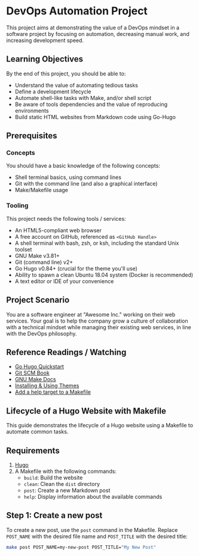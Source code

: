 # DevOps Automation Project

This project aims at demonstrating the value of a DevOps mindset in a software project by focusing on automation, decreasing manual work, and increasing development speed.

## Learning Objectives

By the end of this project, you should be able to:

- Understand the value of automating tedious tasks
- Define a development lifecycle
- Automate shell-like tasks with Make, and/or shell script
- Be aware of tools dependencies and the value of reproducing environments
- Build static HTML websites from Markdown code using Go-Hugo

## Prerequisites

### Concepts

You should have a basic knowledge of the following concepts:

- Shell terminal basics, using command lines
- Git with the command line (and also a graphical interface)
- Make/Makefile usage

### Tooling

This project needs the following tools / services:

- An HTML5-compliant web browser
- A free account on GitHub, referenced as `<GitHub Handle>`
- A shell terminal with bash, zsh, or ksh, including the standard Unix toolset
- GNU Make v3.81+
- Git (command line) v2+
- Go Hugo v0.84+ (crucial for the theme you'll use)
- Ability to spawn a clean Ubuntu 18.04 system (Docker is recommended)
- A text editor or IDE of your convenience

## Project Scenario

You are a software engineer at "Awesome Inc." working on their web services. Your goal is to help the company grow a culture of collaboration with a technical mindset while managing their existing web services, in line with the DevOps philosophy.

## Reference Readings / Watching

- [Go Hugo Quickstart](https://gohugo.io/getting-started/quick-start/)
- [Git SCM Book](https://git-scm.com/book/en/v2)
- [GNU Make Docs](https://www.gnu.org/software/make/manual/make.html)
- [Installing & Using Themes](https://gohugo.io/themes/installing-and-using-themes/)
- [Add a help target to a Makefile](https://marmelab.com/blog/2016/02/29/auto-documented-makefile.html)

## Lifecycle of a Hugo Website with Makefile

This guide demonstrates the lifecycle of a Hugo website using a Makefile to automate common tasks.

## Requirements

1. [Hugo](https://gohugo.io/getting-started/installing/)
2. A Makefile with the following commands:
    - `build`: Build the website
    - `clean`: Clean the `dist` directory
    - `post`: Create a new Markdown post
    - `help`: Display information about the available commands

## Step 1: Create a new post

To create a new post, use the `post` command in the Makefile. Replace `POST_NAME` with the desired file name and `POST_TITLE` with the desired title:

```bash
make post POST_NAME=my-new-post POST_TITLE="My New Post"
